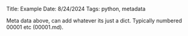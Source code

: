 Title: Example
Date: 8/24/2024
Tags: python, metadata

Meta data above, can add whatever its just a dict. Typically numbered 00001 etc (00001.md).